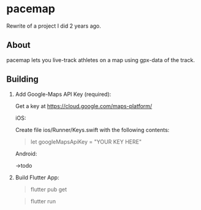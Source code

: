 # pacemap

Rewrite of a project I did 2 years ago.

## About

pacemap lets you live-track athletes on a map using gpx-data of the track.

## Building

1. Add Google-Maps API Key (required):

   Get a key at <https://cloud.google.com/maps-platform/>

   iOS:

   Create file ios/Runner/Keys.swift with the following contents:

   >let googleMapsApiKey = "YOUR KEY HERE"

   Android:

   ->todo

2. Build Flutter App:

   >flutter pub get

   >flutter run
